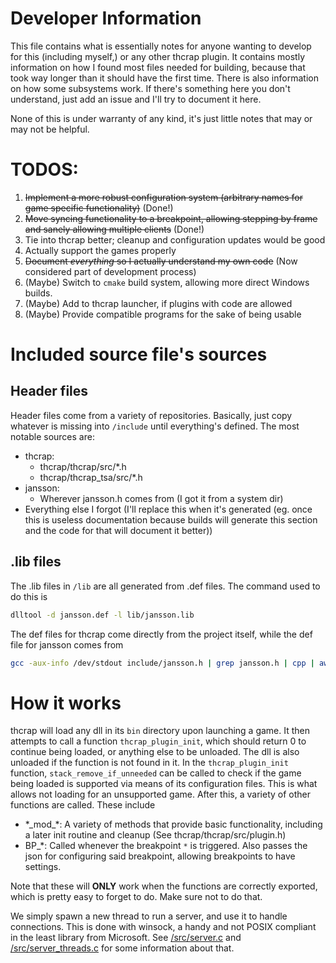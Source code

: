 # Developer Information
This file contains what is essentially notes for anyone wanting to develop for this (including myself,) or any other thcrap plugin. It contains mostly information on how I found most files needed for building, because that took way longer than it should have the first time. There is also information on how some subsystems work. If there's something here you don't understand, just add an issue and I'll try to document it here. 

None of this is under warranty of any kind, it's just little notes that may or may not be helpful.

# TODOS:
1) ~~Implement a more robust configuration system (arbitrary names for game specific functionality)~~ (Done!)
2) ~~Move syncing functionality to a breakpoint, allowing stepping by frame and sanely allowing multiple clients~~ (Done!)
3) Tie into thcrap better; cleanup and configuration updates would be good
4) Actually support the games properly
5) ~~Document *everything* so I actually understand my own code~~ (Now considered part of development process)
6) (Maybe) Switch to `cmake` build system, allowing more direct Windows builds.
7) (Maybe) Add to thcrap launcher, if plugins with code are allowed
8) (Maybe) Provide compatible programs for the sake of being usable

# Included source file's sources

## Header files
Header files come from a variety of repositories. Basically, just copy whatever is missing into `/include` until everything's defined.
The most notable sources are:
- thcrap:
   - thcrap/thcrap/src/*.h
   - thcrap/thcrap_tsa/src/*.h
- jansson:
  - Wherever jansson.h comes from (I got it from a system dir)
- Everything else I forgot (I'll replace this when it's generated (eg. once this is useless documentation because builds will generate this section and the code for that will document it better))

## .lib files
The .lib files in `/lib` are all generated from .def files. The command used to do this is 
```bash
dlltool -d jansson.def -l lib/jansson.lib
```
The def files for thcrap come directly from the project itself, while the def file for jansson comes from 
```bash
gcc -aux-info /dev/stdout include/jansson.h | grep jansson.h | cpp | awk 'BEGIN {print "LIBRARY jansson.dll\nEXPORTS"};/^[^#;]/{gsub(/\(.*|\*/,"");print $(NF)}' > jansson.def
```

# How it works
thcrap will load any dll in its `bin` directory upon launching a game. It then attempts to call a function `thcrap_plugin_init`, which should return 0 to continue being loaded, or anything else to be unloaded. The dll is also unloaded if the function is not found in it. In the `thcrap_plugin_init` function, `stack_remove_if_unneeded` can be called to check if the game being loaded is supported via means of its configuration files. This is what allows not loading for an unsupported game. After this, a variety of other functions are called.
These include
- \*\_mod\_\*: A variety of methods that provide basic functionality, including a later init routine and cleanup (See thcrap/thcrap/src/plugin.h)
- BP_\*: Called whenever the breakpoint `*` is triggered. Also passes the json for configuring said breakpoint, allowing breakpoints to have settings.

Note that these will **ONLY** work when the functions are correctly exported, which is pretty easy to forget to do. Make sure not to do that.

We simply spawn a new thread to run a server, and use it to handle connections. This is done with winsock, a handy and not POSIX compliant in the least library from Microsoft. See [/src/server.c](src/server.c) and [/src/server_threads.c](src/server_threads.c) for some information about that.